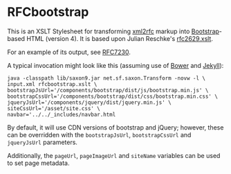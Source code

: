 # RFCbootstrap

This is an XSLT Stylesheet for transforming
[xml2rfc](http://greenbytes.de/tech/webdav/draft-reschke-xml2rfc-latest.html)
markup into [Bootstrap](http://getbootstrap.com)-based HTML (version 4). It is based upon
Julian Reschke's
[rfc2629.xslt](https://github.com/reschke/xml2rfc).

For an example of its output, see
[RFC7230](http://httpwg.github.io/specs/rfc7230.html).

A typical invocation might look like this (assuming use of
[Bower](http://bower.io) and [Jekyll](http://jekyllrb.com)):

    java -classpath lib/saxon9.jar net.sf.saxon.Transform -novw -l \
	input.xml rfcbootstrap.xslt \
	bootstrapJsUrl='/components/bootstrap/dist/js/bootstrap.min.js' \
	bootstrapCssUrl='/components/bootstrap/dist/css/bootstrap.min.css' \
	jqueryJsUrl='/components/jquery/dist/jquery.min.js' \
	siteCssUrl='/asset/site.css' \
	navbar='../../_includes/navbar.html

By default, it will use CDN versions of bootstrap and jQuery; however, these
can be overridden with the `bootstrapJsUrl`, `bootstrapCssUrl` and
`jqueryJsUrl` parameters.

Additionally, the `pageUrl`, `pageImageUrl` and `siteName` variables can be used to set page
metadata.
